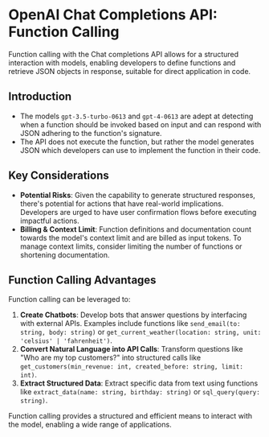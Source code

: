 # OpenAI Chat Completions API: Function Calling

Function calling with the Chat completions API allows for a structured interaction with models, enabling developers to define functions and retrieve JSON objects in response, suitable for direct application in code.

## Introduction

- The models `gpt-3.5-turbo-0613` and `gpt-4-0613` are adept at detecting when a function should be invoked based on input and can respond with JSON adhering to the function's signature.
- The API does not execute the function, but rather the model generates JSON which developers can use to implement the function in their code.

## Key Considerations

- **Potential Risks**: Given the capability to generate structured responses, there's potential for actions that have real-world implications. Developers are urged to have user confirmation flows before executing impactful actions.
- **Billing & Context Limit**: Function definitions and documentation count towards the model's context limit and are billed as input tokens. To manage context limits, consider limiting the number of functions or shortening documentation.

## Function Calling Advantages

Function calling can be leveraged to:

1. **Create Chatbots**: Develop bots that answer questions by interfacing with external APIs. Examples include functions like `send_email(to: string, body: string)` or `get_current_weather(location: string, unit: 'celsius' | 'fahrenheit')`.
2. **Convert Natural Language into API Calls**: Transform questions like "Who are my top customers?" into structured calls like `get_customers(min_revenue: int, created_before: string, limit: int)`.
3. **Extract Structured Data**: Extract specific data from text using functions like `extract_data(name: string, birthday: string)` or `sql_query(query: string)`.

Function calling provides a structured and efficient means to interact with the model, enabling a wide range of applications.

